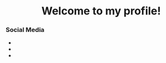 <p align="center">
  <h1 align="center">Welcome to my profile!</h1>
  
  <p>
    <h3>Social Media</h3>
      <ul>
          <li>
          <li>
          <li>
      </ul>
  <p/>       
